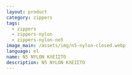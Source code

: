 ```yaml
---
layout: product
category: zippers
tags:
  - zippers
  - zippers-nylon
  - zippers-nylon-no5
image_main: /assets/img/n5-nylon-closed.webp
language: el
name: N5 NYLON ΚΛΕΙΣΤΟ
description: N5 NYLON ΚΛΕΙΣΤΟ
---
```

